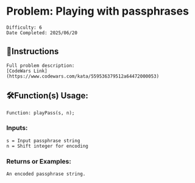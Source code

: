 # Problem: Playing with passphrases
	Difficulty: 6
	Date Completed: 2025/06/20

## 📜Instructions
	Full problem description:
	[CodeWars Link](https://www.codewars.com/kata/559536379512a64472000053)

## 🛠Function(s) Usage:
	Function: playPass(s, n);

### Inputs:
	s = Input passphrase string
	n = Shift integer for encoding

### Returns or Examples:
    An encoded passphrase string.
